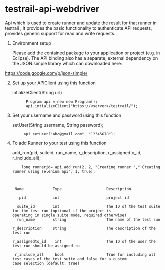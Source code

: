 # testrail-api-webdriver
Api which is used to create runner and update the result for that runner in testrail , It provides the basic functionality to authenticate API requests, provides generic support for read and write requests.

1. Environment setup
    
    Please add the contained package to your application or project (e.g. in Eclipse). The API binding also has a separate, external dependency on the JSON.simple library which can downloaded here:

https://code.google.com/p/json-simple/

2. Set up your APIClient using this function 

   intializeClient(String url)
   
   
             Program api = new new Program();
             api.intializeClient("https://<server>/testrail/");
        
3. Set your username and password using this function

   setUser(String username, String password);
   
  
            api.setUser("abc@gmail.com", "12345678");
       
4. To add Runner to your test using this function

   add_run(pid, suiteid, run_name, r_description, r_assignedto_id, r_include_all);
   
           long runnerid= api.add_run(2, 2, "Creating runner "," Creating runner using selenium api", 1, true);
   
   
   
        Name	         Type	                 Description
   
          pid            int                     project id 
   
         suite_id	     int	                 The ID of the test suite for the test run (optional if the project is                                                          operating in single suite mode, required otherwise)
         run_name	     string	                 The name of the test run
   
       r_description	 string	                 The description of the test run

       r_assignedto_id	  int	                 The ID of the user the test run should be assigned to

        r_include_all     bool	                 True for including all test cases of the test suite and false for a custom                                                    case selection (default: true)


  
   

